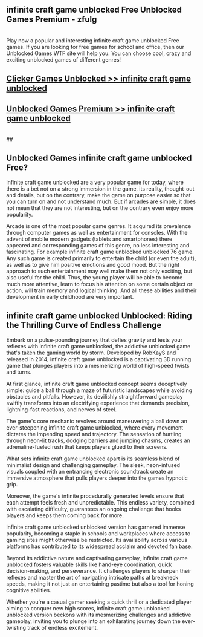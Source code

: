 ## infinite craft game unblocked Free Unblocked Games Premium - zfulg <br>
<br>
Play now a popular and interesting infinite craft game unblocked Free games. If you are looking for free games for school and office, then our Unblocked Games WTF site will help you. You can choose cool, crazy and exciting unblocked games of different genres!


##  [Clicker Games Unblocked >> infinite craft game unblocked](http://freeplayer.one?title=infinite_craft_game_unblocked&ref=05)

##  [Unblocked Games Premium >> infinite craft game unblocked](http://freeplayer.one?title=infinite_craft_game_unblocked&ref=05)
  <br>
  ##



## Unblocked Games infinite craft game unblocked Free?

infinite craft game unblocked are a very popular game for today, where there is a bet not on a strong immersion in the game, its reality, thought-out and details, but on the contrary, make the game on purpose easier so that you can turn on and not understand much. But if arcades are simple, it does not mean that they are not interesting, but on the contrary even enjoy more popularity.

Arcade is one of the most popular game genres. It acquired its prevalence through computer games as well as entertainment for consoles. With the advent of mobile modern gadgets (tablets and smartphones) there appeared and corresponding games of this genre, no less interesting and fascinating. For example infinite craft game unblocked unblocked 76 game. Any such game is created primarily to entertain the child (or even the adult), as well as to give him positive emotions and good mood. But the right approach to such entertainment may well make them not only exciting, but also useful for the child. Thus, the young player will be able to become much more attentive, learn to focus his attention on some certain object or action, will train memory and logical thinking. And all these abilities and their development in early childhood are very important.

##  infinite craft game unblocked Unblocked: Riding the Thrilling Curve of Endless Challenge

Embark on a pulse-pounding journey that defies gravity and tests your reflexes with infinite craft game unblocked, the addictive unblocked game that's taken the gaming world by storm. Developed by RobKayS and released in 2014, infinite craft game unblocked is a captivating 3D running game that plunges players into a mesmerizing world of high-speed twists and turns.

At first glance, infinite craft game unblocked concept seems deceptively simple: guide a ball through a maze of futuristic landscapes while avoiding obstacles and pitfalls. However, its devilishly straightforward gameplay swiftly transforms into an electrifying experience that demands precision, lightning-fast reactions, and nerves of steel.

The game's core mechanic revolves around maneuvering a ball down an ever-steepening infinite craft game unblocked, where every movement dictates the impending speed and trajectory. The sensation of hurtling through neon-lit tracks, dodging barriers and jumping chasms, creates an adrenaline-fueled rush that keeps players glued to their screens.

What sets infinite craft game unblocked apart is its seamless blend of minimalist design and challenging gameplay. The sleek, neon-infused visuals coupled with an entrancing electronic soundtrack create an immersive atmosphere that pulls players deeper into the games hypnotic grip.

Moreover, the game's infinite procedurally generated levels ensure that each attempt feels fresh and unpredictable. This endless variety, combined with escalating difficulty, guarantees an ongoing challenge that hooks players and keeps them coming back for more.

infinite craft game unblocked unblocked version has garnered immense popularity, becoming a staple in schools and workplaces where access to gaming sites might otherwise be restricted. Its availability across various platforms has contributed to its widespread acclaim and devoted fan base.

Beyond its addictive nature and captivating gameplay, infinite craft game unblocked fosters valuable skills like hand-eye coordination, quick decision-making, and perseverance. It challenges players to sharpen their reflexes and master the art of navigating intricate paths at breakneck speeds, making it not just an entertaining pastime but also a tool for honing cognitive abilities.

Whether you're a casual gamer seeking a quick thrill or a dedicated player aiming to conquer new high scores, infinite craft game unblocked unblocked version beckons with its mesmerizing challenges and addictive gameplay, inviting you to plunge into an exhilarating journey down the ever-twisting track of endless excitement.